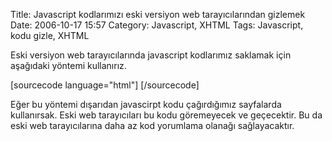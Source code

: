 Title: Javascript kodlarımızı eski versiyon web tarayıcılarından gizlemek
Date: 2006-10-17 15:57
Category: Javascript, XHTML
Tags: Javascript, kodu gizle, XHTML

Eski versiyon web tarayıcılarında javascript kodlarımız saklamak için
aşağıdaki yöntemi kullanırız.

[sourcecode language="html"] <script language="JavaScript"><!--// ...
//--></script> [/sourcecode]

Eğer bu yöntemi dışarıdan javascirpt kodu çağırdığımız sayfalarda
kullanırsak. Eski web tarayıcıları bu kodu göremeyecek ve geçecektir. Bu
da eski web tarayıcılarına daha az kod yorumlama olanağı sağlayacaktır.

</p>


